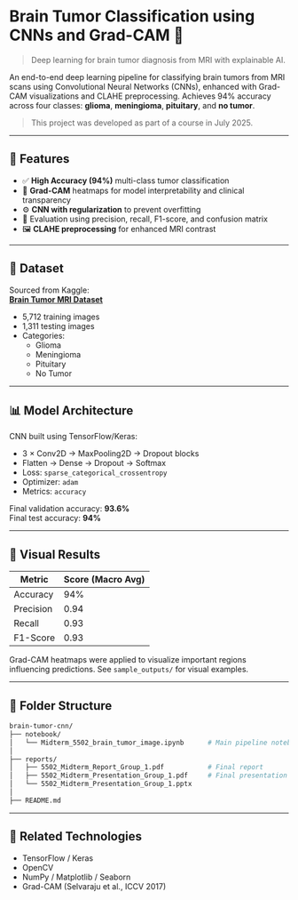 # Brain Tumor Classification using CNNs and Grad-CAM 🧠
> Deep learning for brain tumor diagnosis from MRI with explainable AI.


An end-to-end deep learning pipeline for classifying brain tumors from MRI scans using Convolutional Neural Networks (CNNs), enhanced with Grad-CAM visualizations and CLAHE preprocessing. Achieves 94% accuracy across four classes: **glioma**, **meningioma**, **pituitary**, and **no tumor**.

> This project was developed as part of a course in July 2025.

---

## 🧩 Features

- ✅ **High Accuracy (94%)** multi-class tumor classification
- 🎯 **Grad-CAM** heatmaps for model interpretability and clinical transparency
- ⚙️ **CNN with regularization** to prevent overfitting
- 🧪 Evaluation using precision, recall, F1-score, and confusion matrix
- 🖼️ **CLAHE preprocessing** for enhanced MRI contrast

---

## 🧠 Dataset

Sourced from Kaggle:  
**[Brain Tumor MRI Dataset](https://www.kaggle.com/datasets/masoudnickparvar/brain-tumor-mri-dataset)**  
- 5,712 training images  
- 1,311 testing images  
- Categories:
  - Glioma
  - Meningioma
  - Pituitary
  - No Tumor

---

## 📊 Model Architecture

CNN built using TensorFlow/Keras:
- 3 × Conv2D → MaxPooling2D → Dropout blocks
- Flatten → Dense → Dropout → Softmax
- Loss: `sparse_categorical_crossentropy`
- Optimizer: `adam`
- Metrics: `accuracy`

Final validation accuracy: **93.6%**  
Final test accuracy: **94%**

---

## 🔬 Visual Results

| Metric         | Score (Macro Avg) |
|----------------|-------------------|
| Accuracy       | 94%               |
| Precision      | 0.94              |
| Recall         | 0.93              |
| F1-Score       | 0.93              |

Grad-CAM heatmaps were applied to visualize important regions influencing predictions. See `sample_outputs/` for visual examples.

---

## 📁 Folder Structure

```bash
brain-tumor-cnn/
├── notebook/
│   └── Midterm_5502_brain_tumor_image.ipynb      # Main pipeline notebook
│
├── reports/
│   ├── 5502_Midterm_Report_Group_1.pdf           # Final report
│   ├── 5502_Midterm_Presentation_Group_1.pdf     # Final presentation (PDF)
│   └── 5502_Midterm_Presentation_Group_1.pptx
│
├── README.md
```

---

## 🔗 Related Technologies

- TensorFlow / Keras  
- OpenCV  
- NumPy / Matplotlib / Seaborn  
- Grad-CAM (Selvaraju et al., ICCV 2017)


